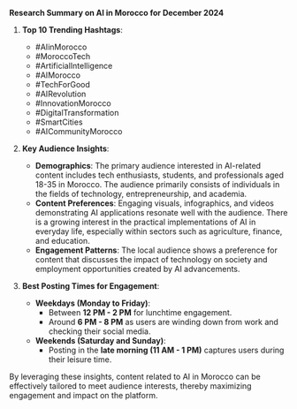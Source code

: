 **Research Summary on AI in Morocco for December 2024**

1. **Top 10 Trending Hashtags**:
   - #AIinMorocco
   - #MoroccoTech
   - #ArtificialIntelligence
   - #AIMorocco
   - #TechForGood
   - #AIRevolution
   - #InnovationMorocco
   - #DigitalTransformation
   - #SmartCities
   - #AICommunityMorocco

2. **Key Audience Insights**:
   - **Demographics**: The primary audience interested in AI-related content includes tech enthusiasts, students, and professionals aged 18-35 in Morocco. The audience primarily consists of individuals in the fields of technology, entrepreneurship, and academia.
   - **Content Preferences**: Engaging visuals, infographics, and videos demonstrating AI applications resonate well with the audience. There is a growing interest in the practical implementations of AI in everyday life, especially within sectors such as agriculture, finance, and education.
   - **Engagement Patterns**: The local audience shows a preference for content that discusses the impact of technology on society and employment opportunities created by AI advancements.

3. **Best Posting Times for Engagement**:
   - **Weekdays (Monday to Friday)**: 
     - Between **12 PM - 2 PM** for lunchtime engagement.
     - Around **6 PM - 8 PM** as users are winding down from work and checking their social media.
   - **Weekends (Saturday and Sunday)**:
     - Posting in the **late morning (11 AM - 1 PM)** captures users during their leisure time. 

By leveraging these insights, content related to AI in Morocco can be effectively tailored to meet audience interests, thereby maximizing engagement and impact on the platform.